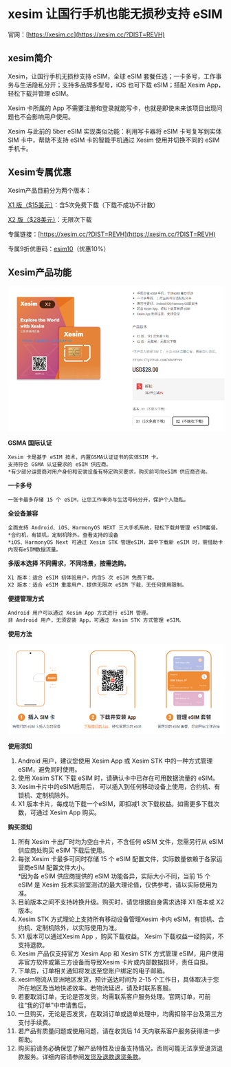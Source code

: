 # xesim 让国行手机也能无损秒支持 eSIM

官网：[https://xesim.cc](https://xesim.cc/?DIST=REVH)

## xesim简介

Xesim，让国行手机无损秒支持 eSIM，全球 eSIM 套餐任选；一卡多号，工作事务与生活隐私分开；支持多品牌多型号，iOS 也可下载 eSIM；搭配 Xesim App，轻松下载并管理 eSIM。

Xesim 卡所属的 App 不需要注册和登录就能写卡，也就是即使未来该项目出现问题也不会影响用户使用。

Xesim 与此前的 5ber eSIM 实现类似功能：利用写卡器将 eSIM 卡号复写到实体 SIM 卡中，帮助不支持 eSIM 卡的智能手机通过 Xesim 使用并切换不同的 eSIM 手机卡。

## Xesim专属优惠

Xesim产品目前分为两个版本：

[X1 版（$15美元）](https://xesim.cc/products/xesim?VariantsId=10003)：含5次免费下载（下载不成功不计数）

[X2 版（$28美元）](https://xesim.cc/products/xesim?VariantsId=10004)：无限次下载

专属链接：[https://xesim.cc/?DIST=REVH](https://xesim.cc/?DIST=REVH)

专属9折优惠码：[esim10](https://xesim.cc/?DIST=REVH)（优惠10%）

## Xesim产品功能

![Xesim产品功能介绍](xesim_20250426_163148.png "Xesim产品功能介绍")

**GSMA 国际认证**

```
Xesim 卡是基于 eSIM 技术，内置GSMA认证证书的实体SIM 卡。
支持符合 GSMA 认证要求的 eSIM 供应商。
*有少部分运营商对用户身份和安装设备有特定购买要求，购买前可向eSIM 供应商咨询。
```

**一卡多号**

```
一张卡最多存储 15 个 eSIM，让您工作事务与生活号码分开，保护个人隐私。
```

**全设备兼容**

```
全面支持 Android、iOS、HarmonyOS NEXT 三大手机系统，轻松下载并管理 eSIM套餐。
*合约机，有锁机，定制机除外。查看支持的设备
*iOS、HarmonyOS Next 可通过 Xesim STK 管理eSIM，其中下载新 eSIM 时，需借助卡内现有eSIM数据流量。
```

**多版本选择 不同需求，不同场景，按需选购。**

```
X1 版本：适合 eSIM 初体验用户，内含5 次 eSIM 免费下载。
X2 版本：适合 eSIM 重度用户，提供无限次 eSIM 下载，无任何使用限制。
```

**便捷管理方式**

```
Android 用户可以通过 Xesim App 方式进行 eSIM 管理。
非 Android 用户，无须安装 App，可通过 Xesim STK 方式管理 eSIM。
```

**使用方法**

![Xesim使用教程](xesim_20250426_163506.png)

**使用须知**

1.  Android 用户，建议您使用 Xesim App 或 Xesim STK 中的一种方式管理 eSIM，避免同时使用。
2.  使用 Xesim STK 下载 eSIM 时，请确认卡中已存在可用数据流量的 eSIM。
3.  Xesim卡片中的eSIM启用后， 可以插入到任何移动设备上使用，合约机、有锁机、定制机除外。
4.  X1 版本卡片，每成功下载一个eSIM，即扣减1 次下载权益。如需更多下载次数，可通过 Xesim App 购买。

**购买须知**

1.  所有 Xesim 卡出厂时均为空白卡片，不含任何 eSIM 文件，您需另行从 eSIM 供应商处购买 eSIM 下载后使用。
2.  每张 Xesim 卡最多可同时存储 15 个 eSIM 配置文件，实际数量依赖于各家运营商eSIM 配置文件大小。  
    \*因为各 eSIM 供应商提供的 eSIM 功能各异，实际大小不同，当前 15 个 eSIM 是 Xesim 技术实验室测试的最大理论值，仅供参考，请以实际使用为准。
3.  目前版本之间不支持转换升级。购买时，请您根据自身需求选择 X1 版本或 X2 版本。
4.  Xesim STK 方式理论上支持所有移动设备管理Xesim 卡内 eSIM，有锁机、合约机、定制机除外，以实际使用为准。
5.  X1 版本可以通过Xesim App ，购买下载权益。 Xesim 下载权益一经购买，不支持退款。
6.  Xesim 产品仅支持官方 Xesim App 和 Xesim STK 方式管理 eSIM，用户使用非官方软件或第三方设备而导致Xesim 卡片或内部数据损坏，责任自担。
7.  下单后，订单相关通知将发送至您账户绑定的电子邮箱。
8.  xesim物流从亚洲地区发货，预计送达时间为 2-15 个工作日，具体取决于您所在地区及当地快递效率。若物流延迟，请及时联系客服。
9.  若要取消订单，无论是否发货，均需联系客户服务处理。官网订单，可前往“我的订单”中申请售后。
10.  一旦购买，无论是否发货，在取消订单或退单处理中，均需扣除平台及第三方支付手续费。
11.  若产品有质量问题或使用问题，请在收货后 14 天内联系客户服务获得进一步帮助。
12.  购买前请务必确保您了解产品特性及设备支持情况，否则可能无法享受退货退款服务。详细内容请参阅[发货及退款退货条款](https://xesim.cc/policies/shipping-delivery)。
